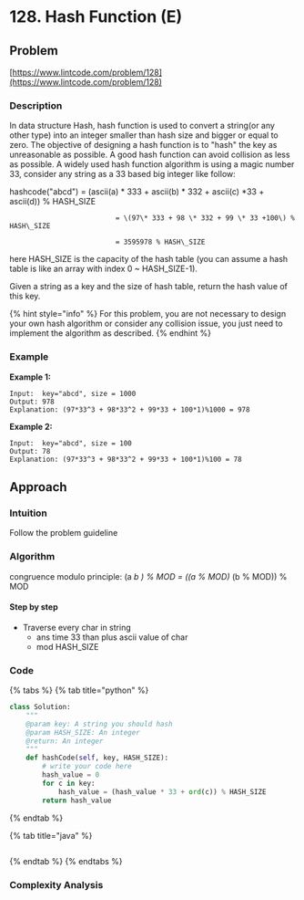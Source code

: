 # 128. Hash Function \(E\)

## Problem

[https://www.lintcode.com/problem/128](https://www.lintcode.com/problem/128)

### Description 

In data structure Hash, hash function is used to convert a string\(or any other type\) into an integer smaller than hash size and bigger or equal to zero. The objective of designing a hash function is to "hash" the key as unreasonable as possible. A good hash function can avoid collision as less as possible. A widely used hash function algorithm is using a magic number 33, consider any string as a 33 based big integer like follow:

hashcode\("abcd"\) = \(ascii\(a\) \* 333 + ascii\(b\) \* 332 + ascii\(c\) \*33 + ascii\(d\)\) % HASH\_SIZE 

                              = \(97\* 333 + 98 \* 332 + 99 \* 33 +100\) % HASH\_SIZE

                              = 3595978 % HASH\_SIZE

here HASH\_SIZE is the capacity of the hash table \(you can assume a hash table is like an array with index 0 ~ HASH\_SIZE-1\).

Given a string as a key and the size of hash table, return the hash value of this key.

{% hint style="info" %}
For this problem, you are not necessary to design your own hash algorithm or consider any collision issue, you just need to implement the algorithm as described.
{% endhint %}

### Example

**Example 1:**

```text
Input:  key="abcd", size = 1000
Output: 978
Explanation: (97*33^3 + 98*33^2 + 99*33 + 100*1)%1000 = 978
```

**Example 2:**

```text
Input:  key="abcd", size = 100
Output: 78
Explanation: (97*33^3 + 98*33^2 + 99*33 + 100*1)%100 = 78
```

## Approach

### Intuition 

Follow the problem guideline

### Algorithm

congruence modulo principle: \(a  _b \) % MOD = \(\(a % MOD\)_  \(b % MOD\)\) % MOD

#### Step by step

* Traverse every char in string 
  * ans time 33 than plus ascii value of char
  * mod HASH\_SIZE

### Code

{% tabs %}
{% tab title="python" %}
```python
class Solution:
    """
    @param key: A string you should hash
    @param HASH_SIZE: An integer
    @return: An integer
    """
    def hashCode(self, key, HASH_SIZE):
        # write your code here
        hash_value = 0
        for c in key: 
            hash_value = (hash_value * 33 + ord(c)) % HASH_SIZE
        return hash_value
```
{% endtab %}

{% tab title="java" %}
```java

```
{% endtab %}
{% endtabs %}

### Complexity Analysis





